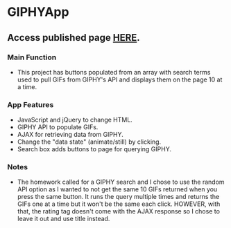 # GIPHYApp
## Access published page [HERE](https://kylecom2000.github.io/GIPHYApp/).

### Main Function
* This project has buttons populated from an array with search terms used to pull GIFs from GIPHY's API and displays them on the page 10 at a time.

### App Features
* JavaScript and jQuery to change HTML.
* GIPHY API to populate GIFs.
* AJAX for retrieving data from GIPHY.
* Change the "data state" (animate/still) by clicking.
* Search box adds buttons to page for querying GIPHY.

### Notes
* The homework called for a GIPHY search and I chose to use the random API option as I wanted to not get the same 10 GIFs returned when you press the same button. It runs the query multiple times and returns the GIFs one at a time but it won't be the same each click. HOWEVER, with that, the rating tag doesn't come with the AJAX response so I chose to leave it out and use title instead.